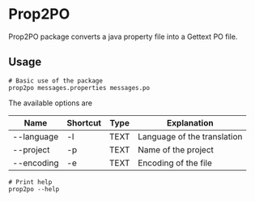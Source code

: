 # Prop2PO

Prop2PO package converts a java property file into a Gettext PO file.

## Usage

```shell
# Basic use of the package
prop2po messages.properties messages.po
```

The available options are

| Name       | Shortcut | Type | Explanation                 |
|------------|----------|------|-----------------------------|
| --language | -l       | TEXT | Language of the translation |
| --project  | -p       | TEXT | Name of the project         |
| --encoding | -e       | TEXT | Encoding of the file        |


```shell
# Print help
prop2po --help
```